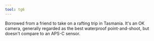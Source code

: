```yaml
---
tool: tg6
---
```


Borrowed from a friend to take on a rafting trip in Tasmania. It's an OK camera, generally regarded as the best waterproof point-and-shoot, but doesn't compare to an APS-C sensor.
